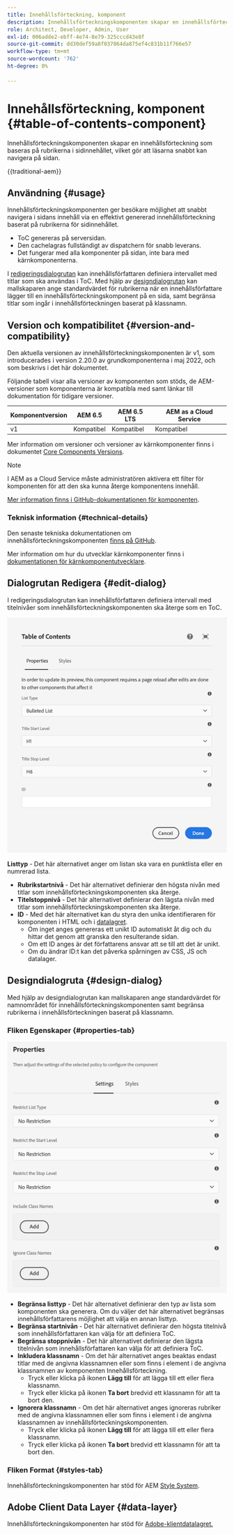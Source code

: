 ```yaml
---
title: Innehållsförteckning, komponent
description: Innehållsförteckningskomponenten skapar en innehållsförteckning som baseras på rubrikerna i sidinnehållet, vilket gör att läsarna snabbt kan navigera på sidan.
role: Architect, Developer, Admin, User
exl-id: 006adde2-ebff-4e74-8e79-325cccd43e8f
source-git-commit: dd30def59a8f037864da875ef4c831b11f766e57
workflow-type: tm+mt
source-wordcount: '762'
ht-degree: 0%

---
```



# Innehållsförteckning, komponent {#table-of-contents-component}

Innehållsförteckningskomponenten skapar en innehållsförteckning som baseras på rubrikerna i sidinnehållet, vilket gör att läsarna snabbt kan navigera på sidan.

{{traditional-aem}}

## Användning {#usage}

Innehållsförteckningskomponenten ger besökare möjlighet att snabbt navigera i sidans innehåll via en effektivt genererad innehållsförteckning baserat på rubrikerna för sidinnehållet.

* ToC genereras på serversidan.
* Den cachelagras fullständigt av dispatchern för snabb leverans.
* Det fungerar med alla komponenter på sidan, inte bara med kärnkomponenterna.

I [redigeringsdialogrutan](#edit-dialog) kan innehållsförfattaren definiera intervallet med titlar som ska användas i ToC. Med hjälp av [designdialogrutan](#design-dialog) kan mallskaparen ange standardvärdet för rubrikerna när en innehållsförfattare lägger till en innehållsförteckningskomponent på en sida, samt begränsa titlar som ingår i innehållsförteckningen baserat på klassnamn.

## Version och kompatibilitet {#version-and-compatibility}

Den aktuella versionen av innehållsförteckningskomponenten är v1, som introducerades i version 2.20.0 av grundkomponenterna i maj 2022, och som beskrivs i det här dokumentet.

Följande tabell visar alla versioner av komponenten som stöds, de AEM-versioner som komponenterna är kompatibla med samt länkar till dokumentation för tidigare versioner.

| Komponentversion | AEM 6.5 | AEM 6.5 LTS | AEM as a Cloud Service |
|---|---|---|---|
| v1 | Kompatibel | Kompatibel | Kompatibel |

Mer information om versioner och versioner av kärnkomponenter finns i dokumentet [Core Components Versions](/help/versions.md).

>[!NOTE]
>
>I AEM as a Cloud Service måste administratören aktivera ett filter för komponenten för att den ska kunna återge komponentens innehåll.
>
>[Mer information finns i GitHub-dokumentationen för komponenten](https://adobe.com/go/aem_cmp_tech_tableofcontents_v1).

### Teknisk information {#technical-details}

Den senaste tekniska dokumentationen om innehållsförteckningskomponenten [ finns på GitHub](https://adobe.com/go/aem_cmp_tech_tableofcontents_v1).

Mer information om hur du utvecklar kärnkomponenter finns i [dokumentationen för kärnkomponentutvecklare](/help/developing/overview.md).

## Dialogrutan Redigera {#edit-dialog}

I redigeringsdialogrutan kan innehållsförfattaren definiera intervall med titelnivåer som innehållsförteckningskomponenten ska återge som en ToC.

![Dialogrutan Redigera i innehållsförteckningskomponenten](/help/assets/tableofcontents-edit.png)

**Listtyp** - Det här alternativet anger om listan ska vara en punktlista eller en numrerad lista.
* **Rubrikstartnivå** - Det här alternativet definierar den högsta nivån med titlar som innehållsförteckningskomponenten ska återge.
* **Titelstoppnivå** - Det här alternativet definierar den lägsta nivån med titlar som innehållsförteckningskomponenten ska återge.
* **ID** - Med det här alternativet kan du styra den unika identifieraren för komponenten i HTML och i [datalagret](/help/developing/data-layer/overview.md).
   * Om inget anges genereras ett unikt ID automatiskt åt dig och du hittar det genom att granska den resulterande sidan.
   * Om ett ID anges är det författarens ansvar att se till att det är unikt.
   * Om du ändrar ID:t kan det påverka spårningen av CSS, JS och datalager.

## Designdialogruta {#design-dialog}

Med hjälp av designdialogrutan kan mallskaparen ange standardvärdet för namnområdet för innehållsförteckningskomponenten samt begränsa rubrikerna i innehållsförteckningen baserat på klassnamn.

### Fliken Egenskaper {#properties-tab}

![Snabbsökningskomponentens designdialogruta](/help/assets/tableofcontents-design.png)

* **Begränsa listtyp** - Det här alternativet definierar den typ av lista som komponenten ska generera. Om du väljer det här alternativet begränsas innehållsförfattarens möjlighet att välja en annan listtyp.
* **Begränsa startnivån** - Det här alternativet definierar den högsta titelnivå som innehållsförfattaren kan välja för att definiera ToC.
* **Begränsa stoppnivån** - Det här alternativet definierar den lägsta titelnivån som innehållsförfattaren kan välja för att definiera ToC.
* **Inkludera klassnamn** - Om det här alternativet anges beaktas endast titlar med de angivna klassnamnen eller som finns i element i de angivna klassnamnen av komponenten Innehållsförteckning.
   * Tryck eller klicka på ikonen **Lägg till** för att lägga till ett eller flera klassnamn.
   * Tryck eller klicka på ikonen **Ta bort** bredvid ett klassnamn för att ta bort den.
* **Ignorera klassnamn** - Om det här alternativet anges ignoreras rubriker med de angivna klassnamnen eller som finns i element i de angivna klassnamnen av innehållsförteckningskomponenten.
   * Tryck eller klicka på ikonen **Lägg till** för att lägga till ett eller flera klassnamn.
   * Tryck eller klicka på ikonen **Ta bort** bredvid ett klassnamn för att ta bort den.

### Fliken Format {#styles-tab}

Innehållsförteckningskomponenten har stöd för AEM [Style System](/help/get-started/authoring.md#component-styling).

## Adobe Client Data Layer {#data-layer}

Innehållsförteckningskomponenten har stöd för [Adobe-klientdatalagret.](/help/developing/data-layer/overview.md)
